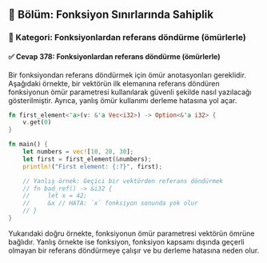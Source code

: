 ## 📘 Bölüm: Fonksiyon Sınırlarında Sahiplik  
### 🔹 Kategori: Fonksiyonlardan referans döndürme (ömürlerle)  
#### ✅ Cevap 378: Fonksiyonlardan referans döndürme (ömürlerle)

Bir fonksiyondan referans döndürmek için ömür anotasyonları gereklidir. Aşağıdaki örnekte, bir vektörün ilk elemanına referans döndüren fonksiyonun ömür parametresi kullanılarak güvenli şekilde nasıl yazılacağı gösterilmiştir. Ayrıca, yanlış ömür kullanımı derleme hatasına yol açar.

```rust
fn first_element<'a>(v: &'a Vec<i32>) -> Option<&'a i32> {
    v.get(0)
}

fn main() {
    let numbers = vec![10, 20, 30];
    let first = first_element(&numbers);
    println!("First element: {:?}", first);

    // Yanlış örnek: Geçici bir vektörden referans döndürmek
    // fn bad_ref() -> &i32 {
    //     let x = 42;
    //     &x // HATA: `x` fonksiyon sonunda yok olur
    // }
}
```

Yukarıdaki doğru örnekte, fonksiyonun ömür parametresi vektörün ömrüne bağlıdır. Yanlış örnekte ise fonksiyon, fonksiyon kapsamı dışında geçerli olmayan bir referans döndürmeye çalışır ve bu derleme hatasına neden olur.
